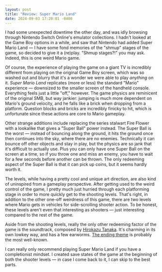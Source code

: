 ```yaml
---
layout: post
title: "Review: Super Mario Land"
date: 2024-09-03 17:20:01 -0400
---
```


I had some unexpected downtime the other day, and was idly browsing through Nintendo Switch Online's emulator collections. I hadn't looked at the Game Boy options in a while, and saw that Nintendo had added Super Mario Land &mdash; I have some fond memories of the "shmup" stages of the game, so decided to give it a (re)play. "Shmup stages?!" you may ask. Indeed, this is one weird Mario game.

Of course, the experience of playing the game on a giant TV is incredibly different from playing on the original Game Boy screen, which was so washed out and blurry that it's a wonder we were able to play _anything_ on it. _Super Mario Land_ replicates (more or less) the standard "Mario" experience &mdash; downsized to the smaller screen of the handheld console. Everything feels just a little "off," however. The game physics are reminicent of the original SMB, but way jankier: jumping is much more dependent on Mario's ground velocity, and he falls like a brick when dropping from a platform. Question blocks and bricks are incredibly finicky to hit, which is unfortunate since these actions are core to Mario gameplay. 

Other strange additions include replacing the series stalwart Fire Flower with a lookalike that gives a "Super Ball" power instead. The Super Ball is the worst &mdash; instead of bouncing along the ground, it hits the ground once then continues into the sky, where there are no enemies. Technically it can bounce off other objects and stay in play, but the physics are so jank that it's difficult to actually use. Plus you can only have one Super Ball on the screen at a time, so if you throw one and miss an enemy, you have to wait for a few seconds before another can be thrown. The only redeeming aspect of the Super Ball is that it can pick up coins, but it seems hardly worth it.

The levels, while having a pretty cool and unique art direction, are also kind of uninspired from a gameplay perspective. After getting used to the weird control of the game, I pretty much just hurried through each platforming stage in order to more quickly get to the shooting levels. That's right, in addition to the other one-off weirdness of this game, there are two levels where Mario gets in vehicles for side-scrolling shooter action. To be honest, these levels aren't even that interesting as shooters &mdash; just interesting compared to the rest of the game.

Aside from the shooting levels, really the only other redeeming factor of the game is the soundtrack, composed by [Hirokazu Tanaka](https://en.wikipedia.org/wiki/Hirokazu_Tanaka). It's charming in its own lowkey way, and has a few earworms. [The ending theme](https://www.youtube.com/watch?v=nRRlobAc60k) is probably the most well-known.

I can really only recommend playing Super Mario Land if you have a completionist mindset. I created save states of the game at the beginning of both the shooter levels &mdash; in case I come back to it, I can skip to the best parts. 
